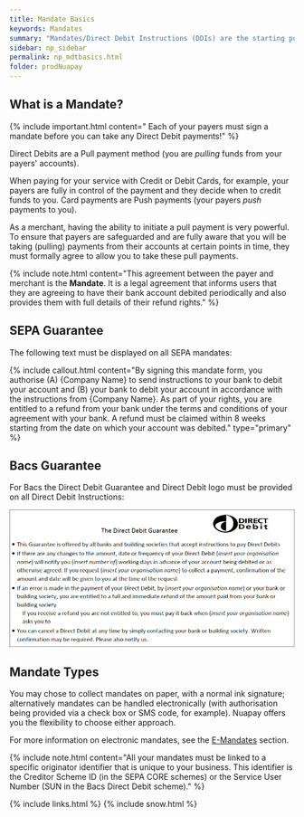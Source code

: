 ```yaml
---
title: Mandate Basics
keywords: Mandates
summary: "Mandates/Direct Debit Instructions (DDIs) are the starting point for your Direct Debit payments processing. A signed mandates gives your business the legal authority to debit funds from your payers' accounts for the goods or services that you supply. "
sidebar: np_sidebar
permalink: np_mdtbasics.html
folder: prodNuapay
---
```


## What is a Mandate?

{% include important.html content=" Each of your payers must sign a mandate before you can take any Direct Debit payments!" %}

Direct Debits are a Pull payment method (you are <i>pulling</i> funds from your payers' accounts).

When paying for your service with Credit or Debit Cards, for example, your payers are fully in control of the payment and they decide when to credit funds to you. Card payments are Push payments (your payers <i>push</i> payments to you).

As a merchant, having the ability to initiate a pull payment is very powerful. To ensure that payers are safeguarded and are fully aware that you will be taking (pulling) payments from their accounts at certain points in time, they must formally agree to allow you to take these pull payments.

{% include note.html content="This agreement between the payer and merchant is the <b>Mandate</b>. It is a legal agreement that informs users that they are agreeing to have their bank account debited periodically and also provides them with full details of their refund rights." %}


## SEPA Guarantee

The following text must be displayed on all SEPA mandates:

{% include callout.html content="By signing this mandate form, you authorise (A) {Company Name} to send instructions to your bank to debit your account and (B) your bank to debit your account in accordance with the instructions from {Company Name}. As part of your rights, you are entitled to a refund from your bank under the terms and conditions of your agreement with your bank. A refund must be claimed within 8 weeks starting from the date on which your account was debited." type="primary" %} 


## Bacs Guarantee

For Bacs the Direct Debit Guarantee and Direct Debit logo must be provided on all Direct Debit Instructions:

<img src="images/bacs-guarantee.png">


## Mandate Types

You may chose to collect mandates on paper, with a normal ink signature; alternatively mandates can be handled electronically (with authorisation being provided via a check box or SMS code, for example). Nuapay offers you the flexibility to choose either approach.

For more information on electronic mandates, see the <a href ="em_landing_page.html">E-Mandates</a> section.

{% include note.html content="All your mandates must be linked to a specific originator identifier that is unique to your business. This identifier is the Creditor Scheme ID (in the SEPA CORE schemes) or the Service User Number (SUN in the Bacs Direct Debit scheme)." %}


{% include links.html %}
{% include snow.html %}

